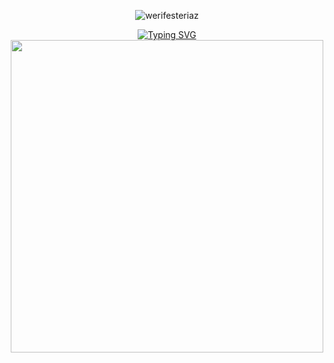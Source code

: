 <p align="center"> <img src="https://komarev.com/ghpvc/?username=werifesteriaz&label=%3C%F0%9D%9F%91&color=8eced4&style=flat" alt="werifesteriaz" /> </p>
<div align="center">
<a href="https://git.io/typing-svg"><img src="https://readme-typing-svg.herokuapp.com?font=Libre+Baskerville&size=40&pause=1000&color=B0C2D6&width=435&lines=%22It+hurts+to+be+nothing+with+you.%22" alt="Typing SVG" /></a>
</div>

<div align="center">
<img src="https://files.catbox.moe/bgh0xj.png" width="500">
</div>

 
